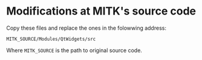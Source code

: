 # Modifications at MITK's source code

Copy these files and replace the ones in the folowwing address:

`MITK_SOURCE/Modules/QtWidgets/src`

Where `MITK_SOURCE` is the path to original source code.

